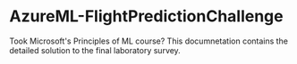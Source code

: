 # AzureML-FlightPredictionChallenge
Took Microsoft's Principles of ML course? This documnetation contains the detailed solution to the final laboratory survey.

